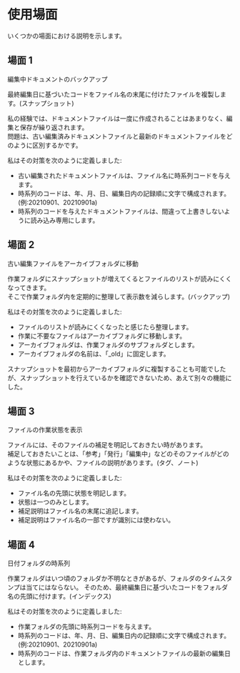 # 使用場面

いくつかの場面における説明を示します。

## 場面 1

編集中ドキュメントのバックアップ

最終編集日に基づいたコードをファイル名の末尾に付けたファイルを複製します。(スナップショット)

私の経験では、ドキュメントファイルは一度に作成されることはあまりなく、編集と保存が繰り返されます。  
問題は、古い編集済みドキュメントファイルと最新のドキュメントファイルをどのように区別するかです。

私はその対策を次のように定義しました:

* 古い編集されたドキュメントファイルは、ファイル名に時系列コードを与えます。
* 時系列のコードは、年、月、日、編集日内の記録順に文字で構成されます。  
  (例:20210901、20210901a)
* 時系列のコードを与えたドキュメントファイルは、間違って上書きしないように読み込み専用にします。

## 場面 2

古い編集ファイルをアーカイブフォルダに移動

作業フォルダにスナップショットが増えてくるとファイルのリストが読みにくくなってきます。  
そこで作業フォルダ内を定期的に整理して表示数を減らします。(バックアップ)

私はその対策を次のように定義しました:

* ファイルのリストが読みにくくなったと感じたら整理します。
* 作業に不要なファイルはアーカイブフォルダに移動します。
* アーカイブフォルダは、作業フォルダのサブフォルダとします。
* アーカイブフォルダの名前は、「_old」に固定します。

スナップショットを最初からアーカイブフォルダに複製することも可能でしたが、スナップショットを行えているかを確認できないため、あえて別々の機能にした。

## 場面 3

ファイルの作業状態を表示

ファイルには、そのファイルの補足を明記しておきたい時があります。  
補足しておきたいことは、「参考」「発行」「編集中」などのそのファイルがどのような状態にあるかや、ファイルの説明があります。(タグ、ノート)

私はその対策を次のように定義しました:

* ファイル名の先頭に状態を明記します。
* 状態は一つのみとします。
* 補足説明はファイル名の末尾に追記します。
* 補足説明はファイル名の一部ですが識別には使わない。

## 場面 4

日付フォルダの時系列

作業フォルダはいつ頃のフォルダか不明なときがあるが、フォルダのタイムスタンプは当てにはならない。
そのため、最終編集日に基づいたコードをフォルダ名の先頭に付けます。(インデックス)

私はその対策を次のように定義しました:

* 作業フォルダの先頭に時系列コードを与えます。
* 時系列のコードは、年、月、日、編集日内の記録順に文字で構成されます。  
  (例:20210901、20210901a)
* 時系列のコードは、作業フォルダ内のドキュメントファイルの最新の編集日とします。
